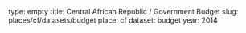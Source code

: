 type: empty
title: Central African Republic / Government Budget
slug: places/cf/datasets/budget
place: cf
dataset: budget
year: 2014
